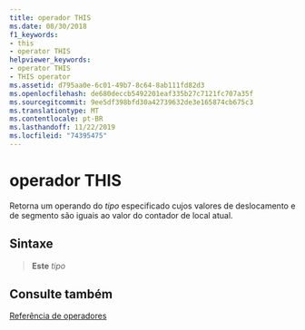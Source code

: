```yaml
---
title: operador THIS
ms.date: 08/30/2018
f1_keywords:
- this
- operator THIS
helpviewer_keywords:
- operator THIS
- THIS operator
ms.assetid: d795aa0e-6c01-49b7-8c64-8ab111fd82d3
ms.openlocfilehash: de680deccb5492201eaf335b27c7121fc707a35f
ms.sourcegitcommit: 9ee5df398bfd30a42739632de3e165874cb675c3
ms.translationtype: MT
ms.contentlocale: pt-BR
ms.lasthandoff: 11/22/2019
ms.locfileid: "74395475"
---
```

# <a name="operator-this"></a>operador THIS

Retorna um operando do *tipo* especificado cujos valores de deslocamento e de segmento são iguais ao valor do contador de local atual.

## <a name="syntax"></a>Sintaxe

> **Este** *tipo*

## <a name="see-also"></a>Consulte também

[Referência de operadores](operators-reference.md)
